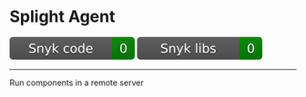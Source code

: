 
# Splight Agent

![snyk_code](https://github.com/splightplatform/splight-agent/blob/gh-pages/snyk_code.svg?raw=True)
![snyk_dependencies](https://github.com/splightplatform/splight-agent/blob/gh-pages/snyk_dependencies.svg?raw=True)

---

Run components in a remote server

